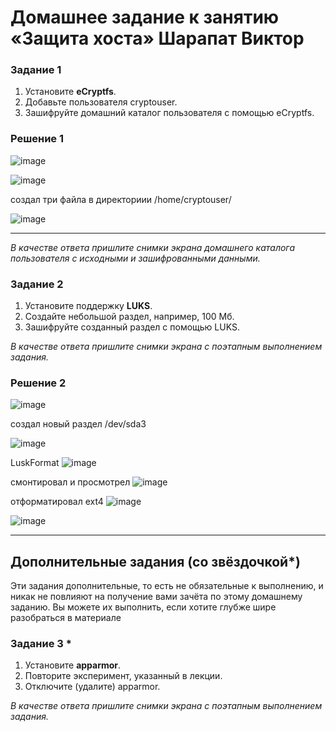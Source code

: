 # Домашнее задание к занятию  «Защита хоста» Шарапат Виктор

### Задание 1

1. Установите **eCryptfs**.
2. Добавьте пользователя cryptouser.
3. Зашифруйте домашний каталог пользователя с помощью eCryptfs.

### Решение 1
![image](https://github.com/sharvik22/13-02.md/assets/136818757/bd8e96d0-f869-4c0d-aa02-ec06b444c0cb)

![image](https://github.com/sharvik22/13-02.md/assets/136818757/d3dc175c-7c0d-4390-b083-0bff83b9c442)

создал три файла в директориии /home/cryptouser/

![image](https://github.com/sharvik22/13-02.md/assets/136818757/24c7bf81-4ee2-4321-91b7-8219e8ef749c)

---

*В качестве ответа  пришлите снимки экрана домашнего каталога пользователя с исходными и зашифрованными данными.*  

### Задание 2

1. Установите поддержку **LUKS**.
2. Создайте небольшой раздел, например, 100 Мб.
3. Зашифруйте созданный раздел с помощью LUKS.

*В качестве ответа пришлите снимки экрана с поэтапным выполнением задания.*


### Решение 2
![image](https://github.com/sharvik22/13-02.md/assets/136818757/403df0ad-f401-4ce8-8b75-8dd8e1fb6e3d)

создал новый раздел /dev/sda3

![image](https://github.com/sharvik22/13-02.md/assets/136818757/ef0ae192-25bd-42e5-879d-5444abac2a9b)

LuskFormat
![image](https://github.com/sharvik22/13-02.md/assets/136818757/99103c1e-f23d-4fa3-b9dc-25e8ad4bb884)

смонтировал и просмотрел
![image](https://github.com/sharvik22/13-02.md/assets/136818757/4a978772-3b20-43f1-a28b-153add1910f4)

отформатировал ext4
![image](https://github.com/sharvik22/13-02.md/assets/136818757/1478e12a-1dd2-4a1d-ad37-c37b2f4acc10)

![image](https://github.com/sharvik22/13-02.md/assets/136818757/4be90702-a271-43e0-98b3-20944cf02d51)








---

## Дополнительные задания (со звёздочкой*)

Эти задания дополнительные, то есть не обязательные к выполнению, и никак не повлияют на получение вами зачёта по этому домашнему заданию. Вы можете их выполнить, если хотите глубже шире разобраться в материале

### Задание 3 *

1. Установите **apparmor**.
2. Повторите эксперимент, указанный в лекции.
3. Отключите (удалите) apparmor.


*В качестве ответа пришлите снимки экрана с поэтапным выполнением задания.*



